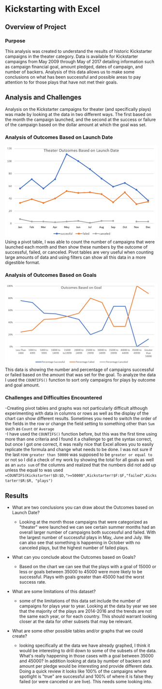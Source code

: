 # Kickstarting with Excel

## Overview of Project

### Purpose
This analysis was created to understand the results of historic Kickstarter campaigns in the theater category.  Data is available for Kickstarter campaigns from May 2009 through May of 2017 detailing information such as campaign financial goal, amount pledged, dates of campaign, and number of backers.  Analysis of this data allows us to make some conclusions on what has been successful and possible areas to pay attention to for those plays that have not met their goals.
## Analysis and Challenges
Analysis on the Kickstarter campaigns for theater (and specifically plays) was made by looking at the data in two different ways.  The first based on the month the campaign launched, and the second at the success or failure of the campaign based on the dollar amount at which the goal was set. 
### Analysis of Outcomes Based on Launch Date
![Theater Outcomes vs Launch](/Resources/Theater_Outcomes_vs_Launch.png)
Using a pivot table, I was able to count the number of campaigns that were launched each month and then show these numbers by the outcome of successful, failed, or canceled.  Pivot tables are very useful when counting large amounts of data and using filters can show all this data in a more digestible format.  
### Analysis of Outcomes Based on Goals
![Outcomes Based on Goal Grouping](/Resources/Outcomes_vs_Goals.png)
This data is showing the number and percentage of campaigns successful or failed based on the amount that was set for the goal.  To analyze the data I used the `COUNTIFS()` function to sort only campaigns for plays by outcome and goal amount.  
### Challenges and Difficulties Encountered
-Creating pivot tables and graphs was not particularly difficult although experimenting with data in columns or rows as well as the display of the chart can show different results.  Sometimes you need to switch the order of the fields in the row or change the field setting to something other than `Sum` such as `Count` or `Average`  
-I have used the `COUNTIFS()` function before, but this was the first time using more than one criteria and I found it a challenge to get the syntax correct, but once I got one correct, it was really nice that Excel allows you to easily replicate the formula and change what needs to be done. I was not sure if the last row `greater than 50000` was supposed to be `greater or equal to` or not so I did a check of my work by showing the total for all goals as well as an `auto sum` of the columns and  realized that the numbers did not add up unless the equal to was used `=COUNTIFS(Kickstarter!$D:$D,">=50000",Kickstarter!$F:$F,"failed",Kickstarter!$R:$R, "plays")`
## Results

- What are two conclusions you can draw about the Outcomes based on Launch Date?
  - Looking at the month those campaigns that were categorized as "theater" were launched we can see certain summer months had an overall larger number of campaigns both successful and failed. With the largest number of successful plays in May, June and July.  We can also see that something is happening in October with no canceled plays, but the highest number of failed plays.
-  What can you conclude about the Outcomes based on Goals?
   - Based on the chart we can see that the plays with a goal of 15000 or less or goals between 35000 to 45000 were more likely to be successful.  Plays with goals greater than 45000 had the worst success rate.
- What are some limitations of this dataset?
  - some of the limitations of this data set include the number of campaigns for plays year to year.  Looking at the data by year we see that the majority of the plays are 2014-2016 and the trends are not the same each year, or for each country.  This should warrant looking closer at the data for other subsets that may be relevant. 

- What are some other possible tables and/or graphs that we could create?
  - looking specifically at the data we have already graphed, I think it would be interesting to drill down to some of the subsets of the data.  What's really happening in those cases with a goal between 35000 and 45000?  In addition looking at data by number of backers and amount per pledge would be interesting and provide different data.  Doing a quick review it looks like 100% of the campaigns where spotlight is "true" are successful and 100% of where it is false they failed (or were canceled or are live).  This needs some looking into. 

